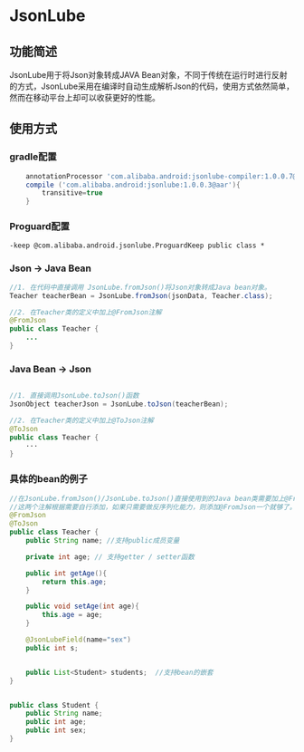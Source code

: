 # JsonLube

## 功能简述
JsonLube用于将Json对象转成JAVA Bean对象，不同于传统在运行时进行反射的方式，JsonLube采用在编译时自动生成解析Json的代码，使用方式依然简单，然而在移动平台上却可以收获更好的性能。

## 使用方式
### gradle配置
```gradle
    annotationProcessor 'com.alibaba.android:jsonlube-compiler:1.0.0.7@jar'
    compile ('com.alibaba.android:jsonlube:1.0.0.3@aar'){
        transitive=true
    }
````

### Proguard配置
```
-keep @com.alibaba.android.jsonlube.ProguardKeep public class *
```

### Json -> Java Bean 
```java
//1. 在代码中直接调用 JsonLube.fromJson()将Json对象转成Java bean对象。
Teacher teacherBean = JsonLube.fromJson(jsonData, Teacher.class);

//2. 在Teacher类的定义中加上@FromJson注解
@FromJson
public class Teacher {
	...
}


```

### Java Bean -> Json

```java

//1. 直接调用JsonLube.toJson()函数
JsonObject teacherJson = JsonLube.toJson(teacherBean);

//2. 在Teacher类的定义中加上@ToJson注解
@ToJson
public class Teacher {
	···
}

```

### 具体的bean的例子
```java
//在JsonLube.fromJson()/JsonLube.toJson()直接使用到的Java bean类需要加上@FromJson/@ToJson注解，间接引用到的bean无需添加。
//这两个注解根据需要自行添加，如果只需要做反序列化能力，则添加@FromJson一个就够了。
@FromJson
@ToJson
public class Teacher {
	public String name; //支持public成员变量

	private int age; // 支持getter / setter函数

	public int getAge(){
		return this.age;
	}

	public void setAge(int age){
		this.age = age;
	}

	@JsonLubeField(name="sex")
	public int s;


	public List<Student> students;  //支持bean的嵌套
}


public class Student {
	public String name;
	public int age;
	public int sex;
}
```